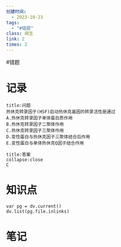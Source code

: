 ```yaml
---
创建时间:
  - 2023-10-23
tags:
  - "#错题"
class: 病生
link: 2
times: 2
---
```

#错题


记录
==
```ad-question
title:问题
热休克转录因子(HSF)启动热休克基因的转录活性是通过
A.热休克转录因子单体蛋白质作用
B.热休克转录因子二聚体作用
C.热休克转录因子三聚体作用
D.变性蛋白与热休克因子三聚体结合后作用
E.变性蛋白与单体热休克Q因子结合作用
```

```ad-note
title:答案
collapse:close
C
```

知识点
==
```dataviewjs
var pg = dv.current()
dv.list(pg.file.inlinks)
```

笔记
==